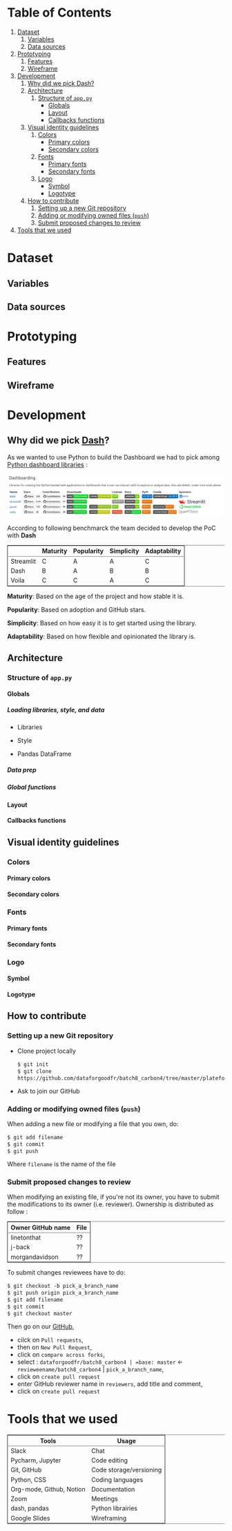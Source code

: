 
# Table of Contents

1.  [Dataset](#org3dd9f02)
    1.  [Variables](#orga515b07)
    2.  [Data sources](#org45071ac)
2.  [Prototyping](#orgb16eece)
    1.  [Features](#org4d62125)
    2.  [Wireframe](#orgc75fbbf)
3.  [Development](#org5d7c271)
    1.  [Why did we pick Dash?](#org6bb8b0f)
    2.  [Architecture](#org62034f7)
        1.  [Structure of `app.py`](#orgc5a495b)
            -   [Globals](#orgdf50091)
            -   [Layout](#orgcf27bb2)
            -   [Callbacks functions](#org6c0d94c)
    3.  [Visual identity guidelines](#org62126d5)
        1.  [Colors](#org7e9022a)
            -   [Primary colors](#org1d71a13)
            -   [Secondary colors](#org796fa6a)
        2.  [Fonts](#org532f3e2)
            -   [Primary fonts](#orged276ed)
            -   [Secondary fonts](#orgaebfa1f)
        3.  [Logo](#org036d018)
            -   [Symbol](#org7a973bc)
            -   [Logotype](#org26eff21)
    4.  [How to contribute](#org5a4d266)
        1.  [Setting up a new Git repository](#orgf75e7bc)
        2.  [Adding or modifying owned files (`push`)](#orgf591423)
        3.  [Submit proposed changes to review](#orga412103)
4.  [Tools that we used](#org83fe082)



<a id="org3dd9f02"></a>

# Dataset


<a id="orga515b07"></a>

## Variables


<a id="org45071ac"></a>

## Data sources


<a id="orgb16eece"></a>

# Prototyping


<a id="org4d62125"></a>

## Features


<a id="orgc75fbbf"></a>

## Wireframe


<a id="org5d7c271"></a>

# Development


<a id="org6bb8b0f"></a>

## Why did we pick [Dash](https://plotly.com/dash/)?

As we wanted to use Python to build the Dashboard we had to pick among [Python dashboard libraries](https://pyviz.org/tools.html) :

![img](./Pics/dashboardlibraries.png "Python dashboarding libraries")

According to following benchmarck the team decided to develop the PoC with ****Dash****

<table border="2" cellspacing="0" cellpadding="6" rules="groups" frame="hsides">


<colgroup>
<col  class="org-left" />

<col  class="org-left" />

<col  class="org-left" />

<col  class="org-left" />

<col  class="org-left" />
</colgroup>
<thead>
<tr>
<th scope="col" class="org-left">&#xa0;</th>
<th scope="col" class="org-left">Maturity</th>
<th scope="col" class="org-left">Popularity</th>
<th scope="col" class="org-left">Simplicity</th>
<th scope="col" class="org-left">Adaptability</th>
</tr>
</thead>

<tbody>
<tr>
<td class="org-left">Streamlit</td>
<td class="org-left">C</td>
<td class="org-left">A</td>
<td class="org-left">A</td>
<td class="org-left">C</td>
</tr>


<tr>
<td class="org-left">Dash</td>
<td class="org-left">B</td>
<td class="org-left">A</td>
<td class="org-left">B</td>
<td class="org-left">B</td>
</tr>


<tr>
<td class="org-left">Voila</td>
<td class="org-left">C</td>
<td class="org-left">C</td>
<td class="org-left">A</td>
<td class="org-left">C</td>
</tr>
</tbody>
</table>

****Maturity****: Based on the age of the project and how stable it is.

****Popularity****: Based on adoption and GitHub stars.

****Simplicity****: Based on how easy it is to get started using the library.

****Adaptability****: Based on how flexible and opinionated the library is.


<a id="org62034f7"></a>

## Architecture


<a id="orgc5a495b"></a>

### Structure of `app.py`


<a id="orgdf50091"></a>

#### Globals


##### Loading libraries, style, and data

-   Libraries

-   Style

-   Pandas DataFrame


##### Data prep


##### Global functions


<a id="orgcf27bb2"></a>

#### Layout


<a id="org6c0d94c"></a>

#### Callbacks functions


<a id="org62126d5"></a>

## Visual identity guidelines


<a id="org7e9022a"></a>

### Colors


<a id="org1d71a13"></a>

#### Primary colors


<a id="org796fa6a"></a>

#### Secondary colors


<a id="org532f3e2"></a>

### Fonts


<a id="orged276ed"></a>

#### Primary fonts


<a id="orgaebfa1f"></a>

#### Secondary fonts


<a id="org036d018"></a>

### Logo


<a id="org7a973bc"></a>

#### Symbol


<a id="org26eff21"></a>

#### Logotype


<a id="org5a4d266"></a>

## How to contribute


<a id="orgf75e7bc"></a>

### Setting up a new Git repository

-   Clone project locally
    
        $ git init
        $ git clone https://github.com/dataforgoodfr/batch8_carbon4/tree/master/plateforme
-   Ask to join our GitHub


<a id="orgf591423"></a>

### Adding or modifying owned files (`push`)

When adding a new file or modifying a file that you own, do:

    $ git add filename
    $ git commit
    $ git push

Where `filename` is the name of the file


<a id="orga412103"></a>

### Submit proposed changes to review

When modifying an existing file, if you're not its owner, you have to submit the modifications to its owner (i.e. reviewer). Ownership is distributed as follow :

<table border="2" cellspacing="0" cellpadding="6" rules="groups" frame="hsides">


<colgroup>
<col  class="org-left" />

<col  class="org-left" />
</colgroup>
<thead>
<tr>
<th scope="col" class="org-left">Owner GitHub name</th>
<th scope="col" class="org-left">File</th>
</tr>
</thead>

<tbody>
<tr>
<td class="org-left">linetonthat</td>
<td class="org-left">??</td>
</tr>


<tr>
<td class="org-left">j-back</td>
<td class="org-left">??</td>
</tr>


<tr>
<td class="org-left">morgandavidson</td>
<td class="org-left">??</td>
</tr>
</tbody>
</table>

To submit changes reviewees have to do: 

    $ git checkout -b pick_a_branch_name
    $ git push origin pick_a_branch_name
    $ git add filename
    $ git commit
    $ git checkout master

Then go on our [GitHub](https://github.com/dataforgoodfr/batch8_worldbank), 

-   cilck on `Pull requests`,
-   then on `New Pull Request`,
-   click on `compare across forks`,
-   select : `dataforgoodfr/batch8_carbon4 | =base: master` <- `revieweename/batch8_carbon4` | `pick_a_branch_name`,
-   click on `create pull request`
-   enter GitHub reviewer name in `reviewers`, add title and comment,
-   click on `create pull request`


<a id="org83fe082"></a>

# Tools that we used

<table border="2" cellspacing="0" cellpadding="6" rules="groups" frame="hsides">


<colgroup>
<col  class="org-left" />

<col  class="org-left" />
</colgroup>
<thead>
<tr>
<th scope="col" class="org-left">Tools</th>
<th scope="col" class="org-left">Usage</th>
</tr>
</thead>

<tbody>
<tr>
<td class="org-left">Slack</td>
<td class="org-left">Chat</td>
</tr>


<tr>
<td class="org-left">Pycharm, Jupyter</td>
<td class="org-left">Code editing</td>
</tr>


<tr>
<td class="org-left">Git, GitHub</td>
<td class="org-left">Code storage/versioning</td>
</tr>


<tr>
<td class="org-left">Python, CSS</td>
<td class="org-left">Coding languages</td>
</tr>


<tr>
<td class="org-left">Org-mode, Github, Notion</td>
<td class="org-left">Documentation</td>
</tr>


<tr>
<td class="org-left">Zoom</td>
<td class="org-left">Meetings</td>
</tr>


<tr>
<td class="org-left">dash, pandas</td>
<td class="org-left">Python librairies</td>
</tr>


<tr>
<td class="org-left">Google Slides</td>
<td class="org-left">Wireframing</td>
</tr>
</tbody>
</table>


